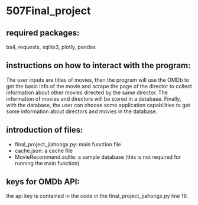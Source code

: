 # 507Final_project


## required packages:
bs4, requests, sqlite3, plotly, pandas


## instructions on how to interact with the program:
The user inputs are titles of movies, then the program will use the OMDb to get the basic info of the movie and scrape the page of the director to collect information about other movies directed by the same director. The information of movies and directors will be stored in a database.
Finally, with the database, the user can choose some application capabilities to get some information about directors and movies in the database.

## introduction of files:
 - final_project_jiahongx.py: main function file
 - cache.json: a cache file
 - MovieRecommend.sqlite: a sample database (this is not required for running the main function) 

## keys for OMDb API:
the api key is contained in the code in the final_project_jiahongx.py line 19. 

